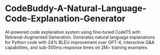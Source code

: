 # CodeBuddy-A-Natural-Language-Code-Explanation-Generator
AI-powered code explanation system using fine-tuned CodeT5 with Retrieval-Augmented Generation. Generates natural language explanations for Python code with 24% BLEU improvement over GPT-4, interactive Q&amp;A capabilities, and sub-500ms response times on 2M+ training examples.
